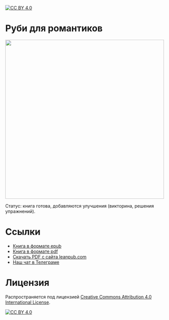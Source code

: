 [![CC BY 4.0][cc-by-shield]][cc-by]

# Руби для романтиков

 <img src="https://user-images.githubusercontent.com/1477672/160885299-ac915e54-9018-45a9-8388-87ad67ef839c.png" width="500">

Статус: книга готова, добавляются улучшения (викторина, решения упражнений).

# Ссылки

- <a href="/books/rubyisforfun_ru.epub" target="_blank">Книга в формате epub</a>
- <a href="https://raw.githubusercontent.com/ro31337/rubyisforfun_ru/main/books/rubyisforfun_ru.pdf" target="_blank">Книга в формате pdf</a>
- [Скачать PDF с сайта leanpub.com](https://leanpub.com/rubyisforfun_ru)
- [Наш чат в Телеграме](https://t.me/rubyschool)

# Лицензия

Распространяется под лицензией
[Creative Commons Attribution 4.0 International License][cc-by].

[![CC BY 4.0][cc-by-image]][cc-by]

[cc-by]: http://creativecommons.org/licenses/by/4.0/
[cc-by-image]: https://i.creativecommons.org/l/by/4.0/88x31.png
[cc-by-shield]: https://img.shields.io/badge/License-CC%20BY%204.0-lightgrey.svg
